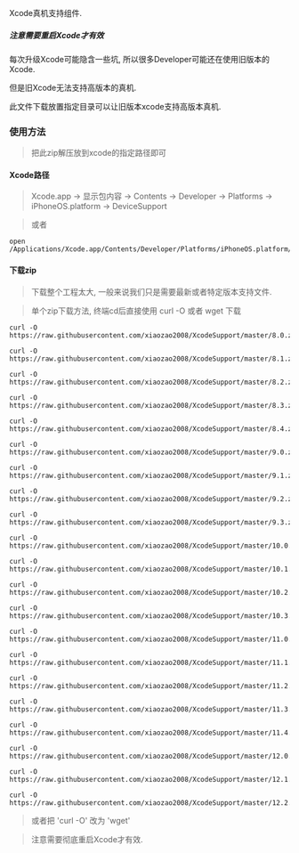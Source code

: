 Xcode真机支持组件.

##### 注意需要重启Xcode才有效

每次升级Xcode可能隐含一些坑, 所以很多Developer可能还在使用旧版本的Xcode.

但是旧Xcode无法支持高版本的真机.

此文件下载放置指定目录可以让旧版本xcode支持高版本真机.


### 使用方法

> 把此zip解压放到xcode的指定路径即可

#### Xcode路径

> Xcode.app -> 显示包内容 -> Contents -> Developer -> Platforms -> iPhoneOS.platform -> DeviceSupport

> 或者

	open /Applications/Xcode.app/Contents/Developer/Platforms/iPhoneOS.platform/DeviceSupport 



#### 下载zip

> 下载整个工程太大, 一般来说我们只是需要最新或者特定版本支持文件.

> 单个zip下载方法, 终端cd后直接使用 curl -O 或者 wget 下载


	curl -O https://raw.githubusercontent.com/xiaozao2008/XcodeSupport/master/8.0.zip
	
	curl -O https://raw.githubusercontent.com/xiaozao2008/XcodeSupport/master/8.1.zip
	
	curl -O https://raw.githubusercontent.com/xiaozao2008/XcodeSupport/master/8.2.zip
	
	curl -O https://raw.githubusercontent.com/xiaozao2008/XcodeSupport/master/8.3.zip
	
	curl -O https://raw.githubusercontent.com/xiaozao2008/XcodeSupport/master/8.4.zip
	
	curl -O https://raw.githubusercontent.com/xiaozao2008/XcodeSupport/master/9.0.zip
	
	curl -O https://raw.githubusercontent.com/xiaozao2008/XcodeSupport/master/9.1.zip
	
	curl -O https://raw.githubusercontent.com/xiaozao2008/XcodeSupport/master/9.2.zip
	
	curl -O https://raw.githubusercontent.com/xiaozao2008/XcodeSupport/master/9.3.zip
	
	curl -O https://raw.githubusercontent.com/xiaozao2008/XcodeSupport/master/10.0.zip
	
	curl -O https://raw.githubusercontent.com/xiaozao2008/XcodeSupport/master/10.1.zip
	
	curl -O https://raw.githubusercontent.com/xiaozao2008/XcodeSupport/master/10.2.zip
	
	curl -O https://raw.githubusercontent.com/xiaozao2008/XcodeSupport/master/10.3.zip
	
	curl -O https://raw.githubusercontent.com/xiaozao2008/XcodeSupport/master/11.0.zip
	
	curl -O https://raw.githubusercontent.com/xiaozao2008/XcodeSupport/master/11.1.zip
	
	curl -O https://raw.githubusercontent.com/xiaozao2008/XcodeSupport/master/11.2.zip
	
	curl -O https://raw.githubusercontent.com/xiaozao2008/XcodeSupport/master/11.3.zip
	
	curl -O https://raw.githubusercontent.com/xiaozao2008/XcodeSupport/master/11.4.zip
	
	curl -O https://raw.githubusercontent.com/xiaozao2008/XcodeSupport/master/12.0.zip
    
	curl -O https://raw.githubusercontent.com/xiaozao2008/XcodeSupport/master/12.1.zip
	
	curl -O https://raw.githubusercontent.com/xiaozao2008/XcodeSupport/master/12.2.zip
	
	
	
	
> 或者把 'curl -O' 改为 'wget'

> 注意需要彻底重启Xcode才有效.
